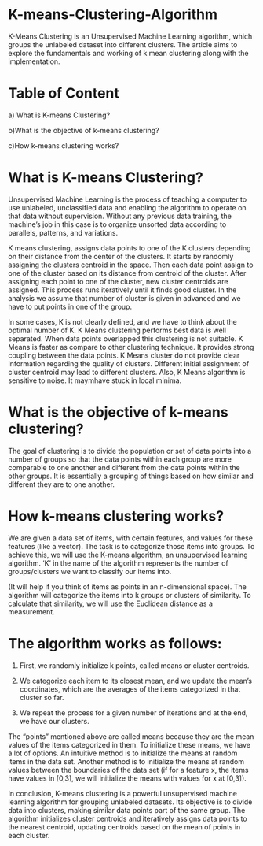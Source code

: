 # K-means-Clustering-Algorithm

K-Means Clustering is an Unsupervised Machine Learning algorithm, which groups the unlabeled dataset into different clusters. The article aims to explore the fundamentals and working of k mean clustering along with the implementation.

# Table of Content

a) What is K-means Clustering?

b)What is the objective of k-means clustering?

c)How k-means clustering works?

# What is K-means Clustering?

Unsupervised Machine Learning is the process of teaching a computer to use unlabeled, unclassified data and enabling the algorithm to operate on that data without supervision. Without any previous data training, the machine’s job in this case is to organize unsorted data according to parallels, patterns, and variations. 

K means clustering, assigns data points to one of the K clusters depending on their distance from the center of the clusters. It starts by randomly assigning the clusters centroid in the space. Then each data point assign to one of the cluster based on its distance from centroid of the cluster. After assigning each point to one of the cluster, new cluster centroids are assigned. This process runs iteratively until it finds good cluster. In the analysis we assume that number of cluster is given in advanced and we have to put points in one of the group.

In some cases, K is not clearly defined, and we have to think about the optimal number of K. K Means clustering performs best data is well separated. When data points overlapped this clustering is not suitable. K Means is faster as compare to other clustering technique. It provides strong coupling between the data points. K Means cluster do not provide clear information regarding the quality of clusters. Different initial assignment of cluster centroid may lead to different clusters. Also, K Means algorithm is sensitive to noise. It maymhave stuck in local minima.

# What is the objective of k-means clustering?

The goal of clustering is to divide the population or set of data points into a number of groups so that the data points within each group are more comparable to one another and different from the data points within the other groups. It is essentially a grouping of things based on how similar and different they are to one another. 

# How k-means clustering works?

We are given a data set of items, with certain features, and values for these features (like a vector). The task is to categorize those items into groups. To achieve this, we will use the K-means algorithm, an unsupervised learning algorithm. ‘K’ in the name of the algorithm represents the number of groups/clusters we want to classify our items into.

(It will help if you think of items as points in an n-dimensional space). The algorithm will categorize the items into k groups or clusters of similarity. To calculate that similarity, we will use the Euclidean distance as a measurement.

# The algorithm works as follows:  

1) First, we randomly initialize k points, called means or cluster centroids.

2) We categorize each item to its closest mean, and we update the mean’s coordinates, which are the averages of the items categorized in that cluster so far.

3) We repeat the process for a given number of iterations and at the end, we have our clusters.

The “points” mentioned above are called means because they are the mean values of the items categorized in them. To initialize these means, we have a lot of options. An intuitive method is to initialize the means at random items in the data set. Another method is to initialize the means at random values between the boundaries of the data set (if for a feature x, the items have values in [0,3], we will initialize the means with values for x at [0,3]).

In conclusion, K-means clustering is a powerful unsupervised machine learning algorithm for grouping unlabeled datasets. Its objective is to divide data into clusters, making similar data points part of the same group. The algorithm initializes cluster centroids and iteratively assigns data points to the nearest centroid, updating centroids based on the mean of points in each cluster.
